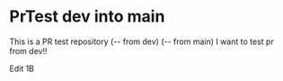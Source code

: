# PrTest dev into main

This is a PR test repository (-- from dev) (-- from main)
I want to test pr from dev!!

Edit 1B